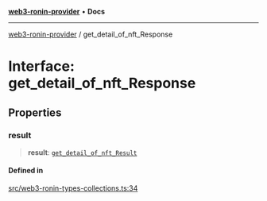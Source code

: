 [**web3-ronin-provider**](../README.md) • **Docs**

***

[web3-ronin-provider](../globals.md) / get\_detail\_of\_nft\_Response

# Interface: get\_detail\_of\_nft\_Response

## Properties

### result

> **result**: [`get_detail_of_nft_Result`](get_detail_of_nft_Result.md)

#### Defined in

[src/web3-ronin-types-collections.ts:34](https://github.com/chuacw/web3-ronin-provider/blob/1a659b81d9c7d7afbced0ae2b11550f4f6c0a233/src/web3-ronin-types-collections.ts#L34)
